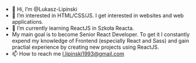 - 👋 Hi, I’m @Lukasz-Lipinski
- 👀 I’m interested in HTML/CSS/JS. I get interested in websites and web applications. 
- 🌱 I’m currently learning ReactJS in Szkoła Reacta.
- My main goal is to become Senior React Developer. To get it I constantly expend my knowledge of Frontend (especially React and Sass) and gain practial experience by creating new projects using ReactJS.
- 📫 How to reach me l.lipinski1993@gmail.com

<!---
Lukasz-Lipinski/Lukasz-Lipinski is a ✨ special ✨ repository because its `README.md` (this file) appears on your GitHub profile.
You can click the Preview link to take a look at your changes.
--->
